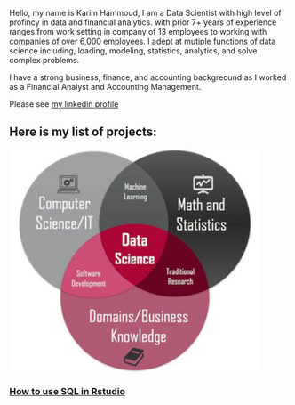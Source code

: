 Hello, my name is Karim Hammoud, I am a Data Scientist with high level of profincy in data and financial analytics. with prior 7+ years of experience ranges from work setting in company of 13 employees to working with companies of over 6,000 employees. I adept at mutiple functions of data science including,  loading, modeling, statistics,  analytics, and solve complex problems.

I have a strong business, finance, and accounting backgreound as I worked as a Financial Analyst and Accounting Management. 

Please see [my linkedin profile](https://www.linkedin.com/in/karimhamoud/)

## Here is my list of projects:

<img src="images/Image1.jpg" width="450" height="400" >

### [How to use SQL in Rstudio](https://rpubs.com/karim7mod/656751)

